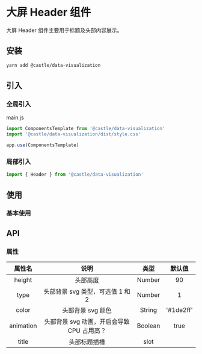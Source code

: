 # 大屏 Header 组件

大屏 Header 组件主要用于标题及头部内容展示。

## 安装
```bash
yarn add @castle/data-visualization
```

## 引入

### 全局引入
main.js
```js
import ComponentsTemplate from '@castle/data-visualization'
import '@castle/data-visualization/dist/style.css'

app.use(ComponentsTemplate)
```
### 局部引入
```js
import { Header } from '@castle/data-visualization'
```

## 使用

### 基本使用

<demo src="./demos/BasicHeader.vue"></demo>

## API

### 属性

| 属性名 | 说明 |  类型  | 默认值 |
| :----: | :--: | :----: | :----: |
|  height  | 头部高度 | Number |  90  |
|  type  | 头部背景 svg 类型，可选值 1 和 2 | Number |  1  |
|  color  | 头部背景 svg 颜色 | String |  '#1de2ff'  |
|  animation  | 头部背景 svg 动画，开启会导致 CPU 占用高？ | Boolean |  true  |
|  title  | 头部标题插槽 | slot |   |